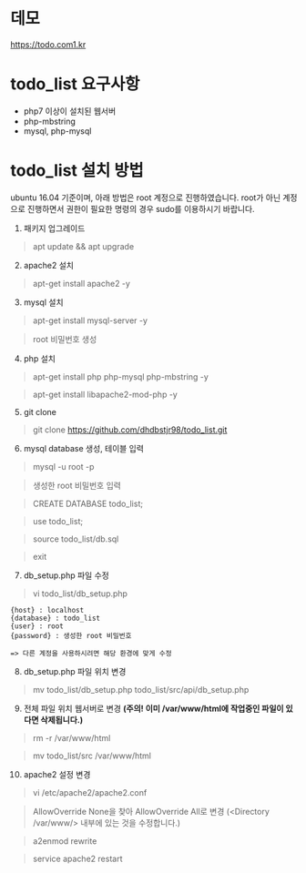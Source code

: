 # 데모
https://todo.com1.kr

# todo_list 요구사항
* php7 이상이 설치된 웹서버
* php-mbstring
* mysql, php-mysql

# todo_list 설치 방법
ubuntu 16.04 기준이며, 아래 방법은 root 계정으로 진행하였습니다. root가 아닌 계정으로 진행하면서 권한이 필요한 명령의 경우 sudo를 이용하시기 바랍니다.

1. 패키지 업그레이드
>apt update && apt upgrade

2. apache2 설치
>apt-get install apache2 -y

3. mysql 설치
>apt-get install mysql-server -y

> root 비밀번호 생성

4. php 설치
>apt-get install php php-mysql php-mbstring -y

>apt-get install libapache2-mod-php -y

5. git clone
>git clone https://github.com/dhdbstjr98/todo_list.git

6. mysql database 생성, 테이블 입력
>mysql -u root -p

> 생성한 root 비밀번호 입력

>CREATE DATABASE todo_list;

>use todo_list;

>source todo_list/db.sql

>exit

7. db_setup.php 파일 수정
>vi todo_list/db_setup.php

```
{host} : localhost
{database} : todo_list
{user} : root
{password} : 생성한 root 비밀번호

=> 다른 계정을 사용하시려면 해당 환경에 맞게 수정
```

8. db_setup.php 파일 위치 변경
>mv todo_list/db_setup.php todo_list/src/api/db_setup.php

9. 전체 파일 위치 웹서버로 변경 **(주의! 이미 /var/www/html에 작업중인 파일이 있다면 삭제됩니다.)**

>rm -r /var/www/html

>mv todo_list/src /var/www/html

10. apache2 설정 변경
>vi /etc/apache2/apache2.conf

>AllowOverride None을 찾아 AllowOverride All로 변경 (<Directory /var/www/> 내부에 있는 것을 수정합니다.)

>a2enmod rewrite

>service apache2 restart
